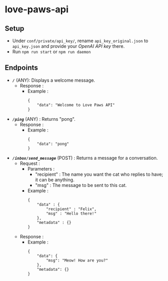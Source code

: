 # love-paws-api

## Setup 

- Under `conf/private/api_key/`, rename `api_key_original.json` to `api_key.json` and provide your *OpenAI API key* there.
- Run `npm run start` or `npm run daemon`

## Endpoints

- ***`/`*** (ANY): Displays a welcome message.
    - Response : 
        - Example :
            ```
            {
                "data": "Welcome to Love Paws API"
            }
            ```
- ***`/ping`*** (ANY) : Returns "pong".
    - Response : 
        - Example :
            ```
            {
                "data": "pong"
            }
            ```
- ***`/inbox/send_message`*** (POST) : Returns a message for a conversation.
    - Request : 
        - Parameters :
            - "recipient" : The name you want the cat who replies to have; it can be anything.
            - "msg" : The message to be sent to this cat.
        - Example : 
            ```
            {
                "data" : {
                    "recipient" : "Felix",
                    "msg" : "Hello there!"
                },
                "metadata" : {}
            }
            ```
    - Response : 
        - Example :
            ```
            {
                "data": {
                    "msg": "Meow! How are you?"
                },
                "metadata": {}
            }
            ```
